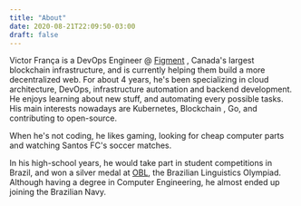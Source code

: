 ```yaml
---
title: "About"
date: 2020-08-21T22:09:50-03:00
draft: false
---
```


Victor França is a DevOps Engineer @ [Figment](https://figment.io) , Canada's largest blockchain infrastructure, and is currently helping them build a more decentralized web. For about 4 years, he's been specializing in cloud architecture, DevOps, infrastructure automation and backend development. He enjoys learning about new stuff, and automating every possible tasks. His main interests nowadays are Kubernetes, Blockchain , Go, and contributing to open-source. 

When he's not coding, he likes gaming, looking for cheap computer parts and watching Santos FC's soccer matches.

In his high-school years, he would take part in student competitions in Brazil, and won a silver medal at [OBL](https://obling.org), the Brazilian Linguistics Olympiad. Although having a degree in Computer Engineering, he almost ended up joining the Brazilian Navy.
